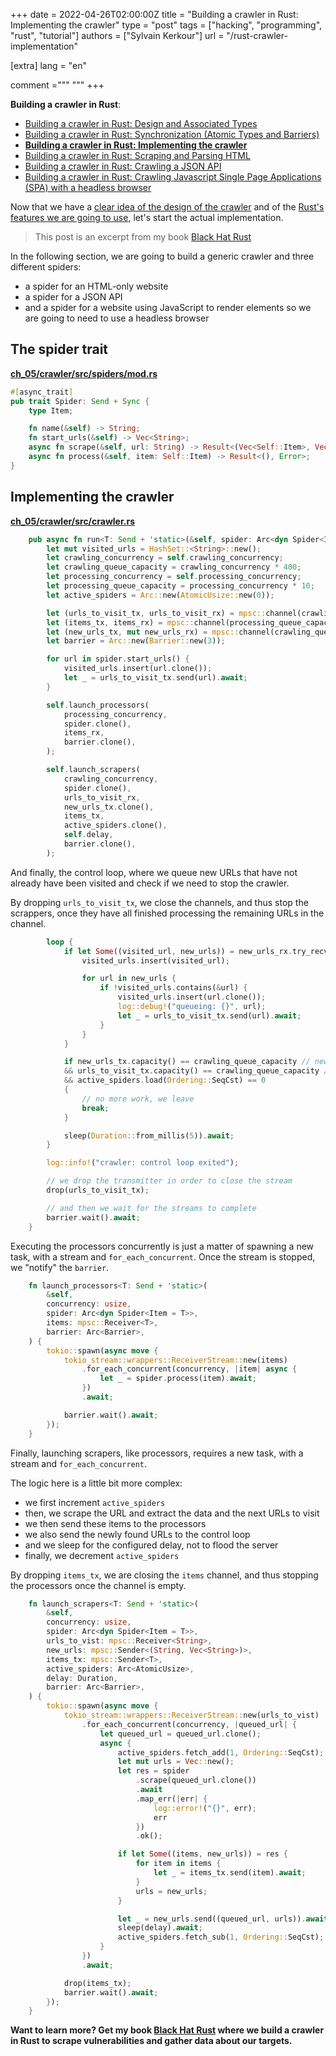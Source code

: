 +++
date = 2022-04-26T02:00:00Z
title = "Building a crawler in Rust: Implementing the crawler"
type = "post"
tags = ["hacking", "programming", "rust", "tutorial"]
authors = ["Sylvain Kerkour"]
url = "/rust-crawler-implementation"

[extra]
lang = "en"

comment ="""
"""
+++


**Building a crawler in Rust**:
* [Building a crawler in Rust: Design and Associated Types](https://kerkour.com/rust-crawler-associated-types)
* [Building a crawler in Rust: Synchronization (Atomic Types and Barriers)](https://kerkour.com/rust-crawler-synchronization-atomic-types-barrier)
* **[Building a crawler in Rust: Implementing the crawler](https://kerkour.com/rust-crawler-implementation)**
* [Building a crawler in Rust: Scraping and Parsing HTML](https://kerkour.com/rust-crawler-scraping-and-parsing-html)
* [Building a crawler in Rust: Crawling a JSON API](https://kerkour.com/rust-crawler-json-api)
* [Building a crawler in Rust: Crawling Javascript Single Page Applications (SPA) with a headless browser](https://kerkour.com/rust-crawler-javascript-single-page-application-headless-browser)

Now that we have a [clear idea of the design of the crawler](https://kerkour.com/rust-crawler-associated-types) and of the [Rust's features we are going to use](https://kerkour.com/rust-crawler-synchronization-atomic-types-barrier), let's start the actual implementation.

> This post is an excerpt from my book [Black Hat Rust](https://kerkour.com/black-hat-rust)


In the following section, we are going to build a generic crawler and three different spiders:

- a spider for an HTML-only website
- a spider for a JSON API
- and a spider for a website using JavaScript to render elements so we are going to need to use a headless browser



## The spider trait

**[ch_05/crawler/src/spiders/mod.rs](https://github.com/skerkour/black-hat-rust/blob/main/ch_05/crawler/src/spiders/mod.rs)**
```rust
#[async_trait]
pub trait Spider: Send + Sync {
    type Item;

    fn name(&self) -> String;
    fn start_urls(&self) -> Vec<String>;
    async fn scrape(&self, url: String) -> Result<(Vec<Self::Item>, Vec<String>), Error>;
    async fn process(&self, item: Self::Item) -> Result<(), Error>;
}
```


## Implementing the crawler


**[ch_05/crawler/src/crawler.rs](https://github.com/skerkour/black-hat-rust/blob/main/ch_05/crawler/src/crawler.rs)**
```rust
    pub async fn run<T: Send + 'static>(&self, spider: Arc<dyn Spider<Item = T>>) {
        let mut visited_urls = HashSet::<String>::new();
        let crawling_concurrency = self.crawling_concurrency;
        let crawling_queue_capacity = crawling_concurrency * 400;
        let processing_concurrency = self.processing_concurrency;
        let processing_queue_capacity = processing_concurrency * 10;
        let active_spiders = Arc::new(AtomicUsize::new(0));

        let (urls_to_visit_tx, urls_to_visit_rx) = mpsc::channel(crawling_queue_capacity);
        let (items_tx, items_rx) = mpsc::channel(processing_queue_capacity);
        let (new_urls_tx, mut new_urls_rx) = mpsc::channel(crawling_queue_capacity);
        let barrier = Arc::new(Barrier::new(3));
```


```rust
        for url in spider.start_urls() {
            visited_urls.insert(url.clone());
            let _ = urls_to_visit_tx.send(url).await;
        }

        self.launch_processors(
            processing_concurrency,
            spider.clone(),
            items_rx,
            barrier.clone(),
        );

        self.launch_scrapers(
            crawling_concurrency,
            spider.clone(),
            urls_to_visit_rx,
            new_urls_tx.clone(),
            items_tx,
            active_spiders.clone(),
            self.delay,
            barrier.clone(),
        );
```

And finally, the control loop, where we queue new URLs that have not already have been visited and check if we need to stop the crawler.

By dropping `urls_to_visit_tx`, we close the channels, and thus stop the scrappers, once they have all finished processing the remaining URLs in the channel.


```rust
        loop {
            if let Some((visited_url, new_urls)) = new_urls_rx.try_recv().ok() {
                visited_urls.insert(visited_url);

                for url in new_urls {
                    if !visited_urls.contains(&url) {
                        visited_urls.insert(url.clone());
                        log::debug!("queueing: {}", url);
                        let _ = urls_to_visit_tx.send(url).await;
                    }
                }
            }

            if new_urls_tx.capacity() == crawling_queue_capacity // new_urls channel is empty
            && urls_to_visit_tx.capacity() == crawling_queue_capacity // urls_to_visit channel is empty
            && active_spiders.load(Ordering::SeqCst) == 0
            {
                // no more work, we leave
                break;
            }

            sleep(Duration::from_millis(5)).await;
        }

        log::info!("crawler: control loop exited");

        // we drop the transmitter in order to close the stream
        drop(urls_to_visit_tx);

        // and then we wait for the streams to complete
        barrier.wait().await;
    }
```


Executing the processors concurrently is just a matter of spawning a new task, with a stream and `for_each_concurrent`. Once the stream is stopped, we "notify" the `barrier`.
```rust
    fn launch_processors<T: Send + 'static>(
        &self,
        concurrency: usize,
        spider: Arc<dyn Spider<Item = T>>,
        items: mpsc::Receiver<T>,
        barrier: Arc<Barrier>,
    ) {
        tokio::spawn(async move {
            tokio_stream::wrappers::ReceiverStream::new(items)
                .for_each_concurrent(concurrency, |item| async {
                    let _ = spider.process(item).await;
                })
                .await;

            barrier.wait().await;
        });
    }
```

Finally, launching scrapers, like processors, requires a new task, with a stream and `for_each_concurrent`.

The logic here is a little bit more complex:

- we first increment `active_spiders`
- then, we scrape the URL and extract the data and the next URLs to visit
- we then send these items to the processors
- we also send the newly found URLs to the control loop
- and we sleep for the configured delay, not to flood the server
- finally, we decrement `active_spiders`

By dropping `items_tx`, we are closing the `items` channel, and thus stopping the processors once the channel is empty.

```rust
    fn launch_scrapers<T: Send + 'static>(
        &self,
        concurrency: usize,
        spider: Arc<dyn Spider<Item = T>>,
        urls_to_vist: mpsc::Receiver<String>,
        new_urls: mpsc::Sender<(String, Vec<String>)>,
        items_tx: mpsc::Sender<T>,
        active_spiders: Arc<AtomicUsize>,
        delay: Duration,
        barrier: Arc<Barrier>,
    ) {
        tokio::spawn(async move {
            tokio_stream::wrappers::ReceiverStream::new(urls_to_vist)
                .for_each_concurrent(concurrency, |queued_url| {
                    let queued_url = queued_url.clone();
                    async {
                        active_spiders.fetch_add(1, Ordering::SeqCst);
                        let mut urls = Vec::new();
                        let res = spider
                            .scrape(queued_url.clone())
                            .await
                            .map_err(|err| {
                                log::error!("{}", err);
                                err
                            })
                            .ok();

                        if let Some((items, new_urls)) = res {
                            for item in items {
                                let _ = items_tx.send(item).await;
                            }
                            urls = new_urls;
                        }

                        let _ = new_urls.send((queued_url, urls)).await;
                        sleep(delay).await;
                        active_spiders.fetch_sub(1, Ordering::SeqCst);
                    }
                })
                .await;

            drop(items_tx);
            barrier.wait().await;
        });
    }
```


**Want to learn more? Get my book [Black Hat Rust](https://kerkour.com/black-hat-rust) where we build a crawler in Rust to scrape vulnerabilities and gather data about our targets.**

